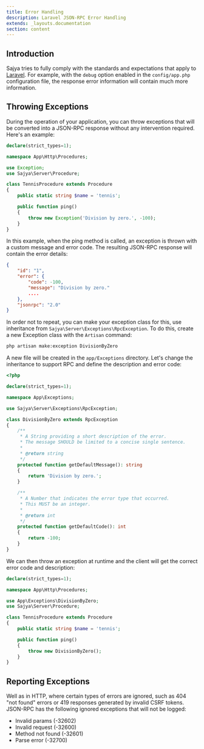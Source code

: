 ```yaml
---
title: Error Handling
description: Laravel JSON-RPC Error Handling
extends: _layouts.documentation
section: content
---
```


## Introduction

Sajya tries to fully comply with the standards and expectations that apply to [Laravel](https://laravel.com/docs/errors). For example, with the `debug` option enabled in the `config/app.php` configuration file, the response error information will contain much more information.

## Throwing Exceptions

During the operation of your application, you can throw exceptions that will be converted into a JSON-RPC response without any intervention required. Here's an example:

```php
declare(strict_types=1);

namespace App\Http\Procedures;

use Exception;
use Sajya\Server\Procedure;

class TennisProcedure extends Procedure
{
    public static string $name = 'tennis';

    public function ping()
    {
        throw new Exception('Division by zero.', -100);
    }
}
```

In this example, when the ping method is called, an exception is thrown with a custom message and error code.
The resulting JSON-RPC response will contain the error details:

```json
{
    "id": "1",
    "error": {
        "code": -100,
        "message": "Division by zero."
        ....
    },
    "jsonrpc": "2.0"
}
```

In order not to repeat, you can make your exception class for this, use inheritance from `Sajya\Server\Exceptions\RpcException`. To do this, create a new Exception class with the `Artisan` command:

```bash
php artisan make:exception DivisionByZero
```
A new file will be created in the `app/Exceptions` directory. Let's change the inheritance to support RPC and define the description and error code:

```php
<?php

declare(strict_types=1);

namespace App\Exceptions;

use Sajya\Server\Exceptions\RpcException;

class DivisionByZero extends RpcException
{
    /**
     * A String providing a short description of the error.
     * The message SHOULD be limited to a concise single sentence.
     *
     * @return string
     */
    protected function getDefaultMessage(): string
    {
        return 'Division by zero.';
    }

    /**
     * A Number that indicates the error type that occurred.
     * This MUST be an integer.
     *
     * @return int
     */
    protected function getDefaultCode(): int
    {
        return -100;
    }
}
```

We can then throw an exception at runtime and the client will get the correct error code and description: 

```php
declare(strict_types=1);

namespace App\Http\Procedures;

use App\Exceptions\DivisionByZero;
use Sajya\Server\Procedure;

class TennisProcedure extends Procedure
{
    public static string $name = 'tennis';

    public function ping()
    {
        throw new DivisionByZero();
    }
}
```



## Reporting Exceptions

Well as in HTTP, where certain types of errors are ignored, such as 404 "not found" errors or 419 responses generated by invalid CSRF tokens. JSON-RPC has the following ignored exceptions that will not be logged:


- Invalid params (-32602)
- Invalid request (-32600)
- Method not found (-32601)
- Parse error (-32700)
